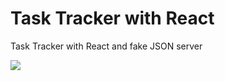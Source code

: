 # Task Tracker with React

Task Tracker with React and fake JSON server

![](https://imgur.com/7EgdGwu.gif)
